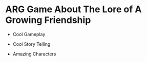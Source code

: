 # ARG Game About The Lore of A Growing Friendship

- Cool Gameplay

- Cool Story Telling

- Amazing Characters
